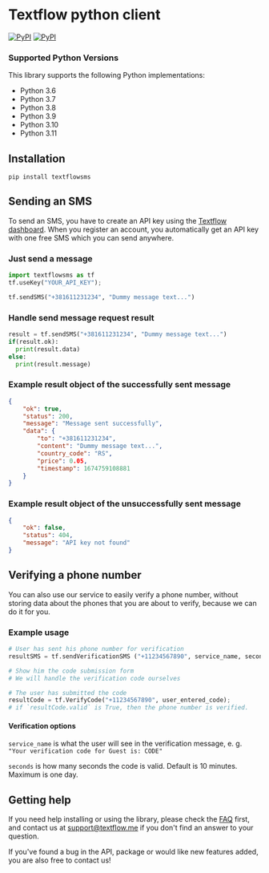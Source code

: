# Textflow python client

[![PyPI](https://img.shields.io/pypi/v/textflowsms.svg)](https://pypi.python.org/pypi/textflowsms)
[![PyPI](https://img.shields.io/pypi/pyversions/textflowsms.svg)](https://pypi.python.org/pypi/textflowsms)

### Supported Python Versions

This library supports the following Python implementations:

* Python 3.6
* Python 3.7
* Python 3.8
* Python 3.9
* Python 3.10
* Python 3.11

## Installation
`pip install textflowsms`

## Sending an SMS

To send an SMS, you have to create an API key using the [Textflow dashboard](https://textflow.me/api). When you register an account, you automatically get an API key with one free SMS which you can send anywhere.

### Just send a message

```python
import textflowsms as tf
tf.useKey("YOUR_API_KEY");

tf.sendSMS("+381611231234", "Dummy message text...")
```

### Handle send message request result

```python
result = tf.sendSMS("+381611231234", "Dummy message text...")
if(result.ok):
  print(result.data)
else:
  print(result.message)
```

### Example result object of the successfully sent message

```json
{
    "ok": true,
    "status": 200,
    "message": "Message sent successfully",
    "data": {
        "to": "+381611231234",
        "content": "Dummy message text...",
        "country_code": "RS",
        "price": 0.05,
        "timestamp": 1674759108881
    }
}
```

### Example result object of the unsuccessfully sent message

```json
{
    "ok": false,
    "status": 404,
    "message": "API key not found"
}
```

## Verifying a phone number

You can also use our service to easily verify a phone number, without storing data about the phones that you are about to verify, because we can do it for you.

### Example usage

```python
# User has sent his phone number for verification
resultSMS = tf.sendVerificationSMS ("+11234567890", service_name, seconds);

# Show him the code submission form
# We will handle the verification code ourselves

# The user has submitted the code
resultCode = tf.VerifyCode("+11234567890", user_entered_code);
# if `resultCode.valid` is True, then the phone number is verified. 
```

#### Verification options

`service_name` is what the user will see in the verification message, e. g. `"Your verification code for Guest is: CODE"`

`seconds` is how many seconds the code is valid. Default is 10 minutes. Maximum is one day. 

## Getting help

If you need help installing or using the library, please check the [FAQ](https://textflow.me) first, and contact us at [support@textflow.me](mailto://support@textflow.me) if you don't find an answer to your question.

If you've found a bug in the API, package or would like new features added, you are also free to contact us!
